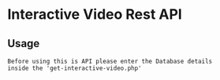 # Interactive Video Rest API

## Usage

```
Before using this is API please enter the Database details 
inside the 'get-interactive-video.php'
```

